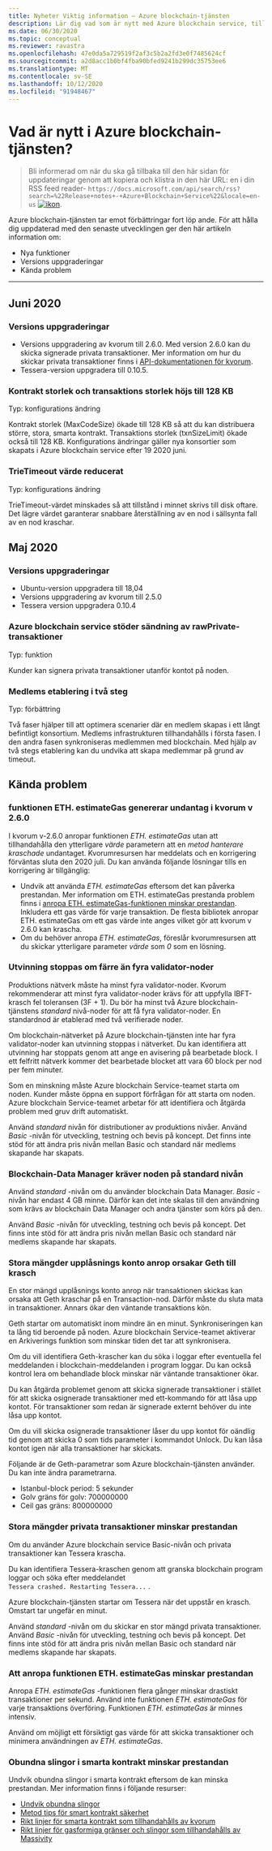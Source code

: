 ```yaml
---
title: Nyheter Viktig information – Azure blockchain-tjänsten
description: Lär dig vad som är nytt med Azure blockchain service, till exempel senaste versions information, versioner, kända problem och kommande ändringar.
ms.date: 06/30/2020
ms.topic: conceptual
ms.reviewer: ravastra
ms.openlocfilehash: 47e0da5a729519f2af3c5b2a2fd3e0f7485624cf
ms.sourcegitcommit: a2d8acc1b0bf4fba90bfed9241b299dc35753ee6
ms.translationtype: MT
ms.contentlocale: sv-SE
ms.lasthandoff: 10/12/2020
ms.locfileid: "91948467"
---
```

# <a name="whats-new-in-azure-blockchain-service"></a>Vad är nytt i Azure blockchain-tjänsten?

> Bli informerad om när du ska gå tillbaka till den här sidan för uppdateringar genom att kopiera och klistra in den här URL: en i din RSS feed reader- `https://docs.microsoft.com/api/search/rss?search=%22Release+notes+-+Azure+Blockchain+Service%22&locale=en-us` [ ![ ikon](./media/whats-new/feed-icon-16x16.png)](/api/search/rss?locale=en-us&search=%2522Release%2bnotes%2b-%2bAzure%2bBlockchain%2bService%2522).

Azure blockchain-tjänsten tar emot förbättringar fort löp ande. För att hålla dig uppdaterad med den senaste utvecklingen ger den här artikeln information om:

- Nya funktioner
- Versions uppgraderingar
- Kända problem

---

## <a name="june-2020"></a>Juni 2020

### <a name="version-upgrades"></a>Versions uppgraderingar

- Versions uppgradering av kvorum till 2.6.0. Med version 2.6.0 kan du skicka signerade privata transaktioner. Mer information om hur du skickar privata transaktioner finns i [API-dokumentationen för kvorum](https://docs.goquorum.com/en/latest/Getting%20Started/api/).
- Tessera-version uppgradera till 0.10.5.

### <a name="contract-size-and-transaction-size-increased-to-128-kb"></a>Kontrakt storlek och transaktions storlek höjs till 128 KB

Typ: konfigurations ändring

Kontrakt storlek (MaxCodeSize) ökade till 128 KB så att du kan distribuera större, stora, smarta kontrakt. Transaktions storlek (txnSizeLimit) ökade också till 128 KB. Konfigurations ändringar gäller nya konsortier som skapats i Azure blockchain service efter 19 2020 juni.

### <a name="trietimeout-value-reduced"></a>TrieTimeout värde reducerat

Typ: konfigurations ändring

TrieTimeout-värdet minskades så att tillstånd i minnet skrivs till disk oftare. Det lägre värdet garanterar snabbare återställning av en nod i sällsynta fall av en nod kraschar.

## <a name="may-2020"></a>Maj 2020

### <a name="version-upgrades"></a>Versions uppgraderingar

- Ubuntu-version uppgradera till 18,04
- Versions uppgradering av kvorum till 2.5.0
- Tessera version uppgradera 0.10.4

### <a name="azure-blockchain-service-supports-sending-rawprivate-transactions"></a>Azure blockchain service stöder sändning av rawPrivate-transaktioner

Typ: funktion

Kunder kan signera privata transaktioner utanför kontot på noden.

### <a name="two-phase-member-provisioning"></a>Medlems etablering i två steg

Typ: förbättring

Två faser hjälper till att optimera scenarier där en medlem skapas i ett långt befintligt konsortium. Medlems infrastrukturen tillhandahålls i första fasen. I den andra fasen synkroniseras medlemmen med blockchain. Med hjälp av två stegs etablering kan du undvika att skapa medlemmar på grund av timeout.

## <a name="known-issues"></a>Kända problem

### <a name="ethestimategas-function-throws-exception-in-quorum-v260"></a>funktionen ETH. estimateGas genererar undantag i kvorum v 2.6.0

I kvorum v-2.6.0 anropar funktionen *ETH. estimateGas* utan att tillhandahålla den ytterligare *värde* parametern att en *metod hanterare kraschade* undantaget. Kvorumresursen har meddelats och en korrigering förväntas sluta den 2020 juli. Du kan använda följande lösningar tills en korrigering är tillgänglig:

- Undvik att använda *ETH. estimateGas* eftersom det kan påverka prestandan. Mer information om ETH. estimateGas prestanda problem finns i [anropa ETH. estimateGas-funktionen minskar prestandan](#calling-ethestimategas-function-reduces-performance). Inkludera ett gas värde för varje transaktion. De flesta bibliotek anropar ETH. estimateGas om ett gas värde inte anges vilket gör att kvorum v 2.6.0 kan krascha.
- Om du behöver anropa *ETH. estimateGas*, föreslår kvorumresursen att du skickar ytterligare parameter *värde* som *0* som en lösning.

### <a name="mining-stops-if-fewer-than-four-validator-nodes"></a>Utvinning stoppas om färre än fyra validator-noder

Produktions nätverk måste ha minst fyra validator-noder. Kvorum rekommenderar att minst fyra validator-noder krävs för att uppfylla IBFT-krasch fel toleransen (3F + 1). Du bör ha minst två Azure blockchain-tjänstens *standard* nivå-noder för att få fyra validator-noder. En standardnod är etablerad med två verifierade noder.  

Om blockchain-nätverket på Azure blockchain-tjänsten inte har fyra validator-noder kan utvinning stoppas i nätverket. Du kan identifiera att utvinning har stoppats genom att ange en avisering på bearbetade block. I ett felfritt nätverk kommer det bearbetade blocket att vara 60 block per nod per fem minuter.

Som en minskning måste Azure blockchain Service-teamet starta om noden. Kunder måste öppna en support förfrågan för att starta om noden. Azure blockchain Service-teamet arbetar för att identifiera och åtgärda problem med gruv drift automatiskt.

Använd *standard* nivån för distributioner av produktions nivåer. Använd *Basic* -nivån för utveckling, testning och bevis på koncept. Det finns inte stöd för att ändra pris nivån mellan Basic och standard när medlems skapande har skapats.

### <a name="blockchain-data-manager-requires-standard-tier-node"></a>Blockchain-Data Manager kräver noden på standard nivån

Använd *standard* -nivån om du använder blockchain Data Manager. *Basic* -nivån har endast 4 GB minne. Därför kan det inte skalas till den användning som krävs av blockchain Data Manager och andra tjänster som körs på den.

Använd *Basic* -nivån för utveckling, testning och bevis på koncept. Det finns inte stöd för att ändra pris nivån mellan Basic och standard när medlems skapande har skapats.

### <a name="large-volume-of-unlock-account-calls-causes-geth-to-crash"></a>Stora mängder upplåsnings konto anrop orsakar Geth till krasch

En stor mängd upplåsnings konto anrop när transaktionen skickas kan orsaka att Geth kraschar på en Transaction-nod. Därför måste du sluta mata in transaktioner. Annars ökar den väntande transaktions kön.

Geth startar om automatiskt inom mindre än en minut. Synkroniseringen kan ta lång tid beroende på noden. Azure blockchain Service-teamet aktiverar en Arkiverings funktion som minskar tiden det tar att synkronisera.

Om du vill identifiera Geth-krascher kan du söka i loggar efter eventuella fel meddelanden i blockchain-meddelanden i program loggar. Du kan också kontrol lera om behandlade block minskar när väntande transaktioner ökar.

Du kan åtgärda problemet genom att skicka signerade transaktioner i stället för att skicka osignerade transaktioner med ett-kommando för att låsa upp kontot. För transaktioner som redan är signerade externt behöver du inte låsa upp kontot.

Om du vill skicka osignerade transaktioner låser du upp kontot för oändlig tid genom att skicka 0 som tids parameter i kommandot Unlock. Du kan låsa kontot igen när alla transaktioner har skickats.  

Följande är de Geth-parametrar som Azure blockchain-tjänsten använder. Du kan inte ändra parametrarna.

- Istanbul-block period: 5 sekunder
- Golv gräns för golv: 700000000
- Ceil gas gräns: 800000000

### <a name="large-volume-of-private-transactions-reduces-performance"></a>Stora mängder privata transaktioner minskar prestandan

Om du använder Azure blockchain service Basic-nivån och privata transaktioner kan Tessera krascha.

Du kan identifiera Tessera-kraschen genom att granska blockchain program loggar och söka efter meddelandet `Tessera crashed. Restarting Tessera...` .

Azure blockchain-tjänsten startar om Tessera när det uppstår en krasch. Omstart tar ungefär en minut.

Använd *standard* -nivån om du skickar en stor mängd privata transaktioner. Använd *Basic* -nivån för utveckling, testning och bevis på koncept. Det finns inte stöd för att ändra pris nivån mellan Basic och standard när medlems skapande har skapats.

### <a name="calling-ethestimategas-function-reduces-performance"></a>Att anropa funktionen ETH. estimateGas minskar prestandan

Anropa *ETH. estimateGas* -funktionen flera gånger minskar drastiskt transaktioner per sekund. Använd inte funktionen *ETH. estimateGas* för varje transaktions överföring. Funktionen *ETH. estimateGas* är minnes intensiv.

Använd om möjligt ett försiktigt gas värde för att skicka transaktioner och minimera användningen av *ETH. estimateGas*.

### <a name="unbounded-loops-in-smart-contracts-reduces-performance"></a>Obundna slingor i smarta kontrakt minskar prestandan

Undvik obundna slingor i smarta kontrakt eftersom de kan minska prestandan. Mer information finns i följande resurser:

- [Undvik obundna slingor](https://blog.b9lab.com/getting-loopy-with-solidity-1d51794622ad )
- [Metod tips för smart kontrakt säkerhet](https://github.com/ConsenSys/smart-contract-best-practices)
- [Rikt linjer för smarta kontrakt som tillhandahålls av kvorum](http://docs.goquorum.com/en/latest/Security/Framework/Decentralized%20Application/Smart%20Contracts%20Security/)
- [Rikt linjer för gasformiga gränser och slingor som tillhandahålls av Massivity](https://solidity.readthedocs.io/en/develop/security-considerations.html#gas-limit-and-loops)